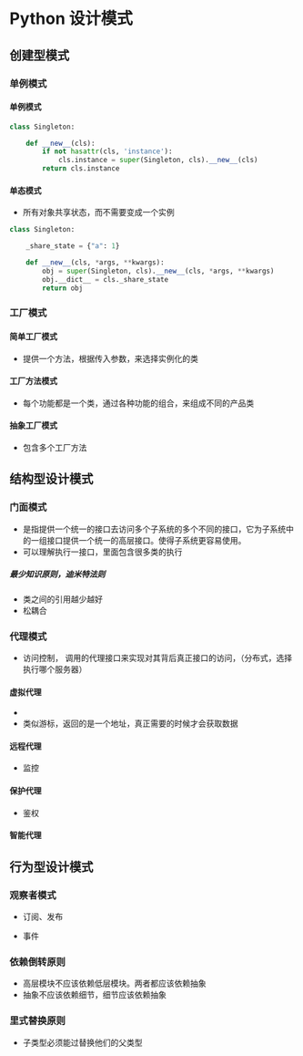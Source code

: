 # Python 设计模式

## 创建型模式

### 单例模式

#### 单例模式

```python
class Singleton:

	def __new__(cls):
		if not hasattr(cls, 'instance'):
			cls.instance = super(Singleton, cls).__new__(cls)
		return cls.instance

```

#### 单态模式

- 所有对象共享状态，而不需要变成一个实例

```python
class Singleton:

	_share_state = {"a": 1}

	def __new__(cls, *args, **kwargs):
		obj = super(Singleton, cls).__new__(cls, *args, **kwargs)
		obj.__dict__ = cls._share_state
		return obj


```

### 工厂模式

#### 简单工厂模式

- 提供一个方法，根据传入参数，来选择实例化的类


#### 工厂方法模式

- 每个功能都是一个类，通过各种功能的组合，来组成不同的产品类


#### 抽象工厂模式

- 包含多个工厂方法


## 结构型设计模式


### 门面模式

- 是指提供一个统一的接口去访问多个子系统的多个不同的接口，它为子系统中的一组接口提供一个统一的高层接口。使得子系统更容易使用。
- 可以理解执行一接口，里面包含很多类的执行

##### 最少知识原则，迪米特法则

- 类之间的引用越少越好
- 松耦合



### 代理模式

- 访问控制， 调用的代理接口来实现对其背后真正接口的访问，（分布式，选择执行哪个服务器）

#### 虚拟代理
- 
- 类似游标，返回的是一个地址，真正需要的时候才会获取数据

#### 远程代理
- 监控

#### 保护代理
- 鉴权

#### 智能代理


## 行为型设计模式

### 观察者模式

- 订阅、发布

- 事件


### 依赖倒转原则

- 高层模块不应该依赖低层模块。两者都应该依赖抽象
- 抽象不应该依赖细节，细节应该依赖抽象

### 里式替换原则

- 子类型必须能过替换他们的父类型
